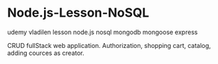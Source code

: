 # Node.js-Lesson-NoSQL
udemy vladilen lesson node.js nosql mongodb mongoose express 

CRUD fullStack web application. Authorization, shopping cart, catalog, adding cources as creator.
